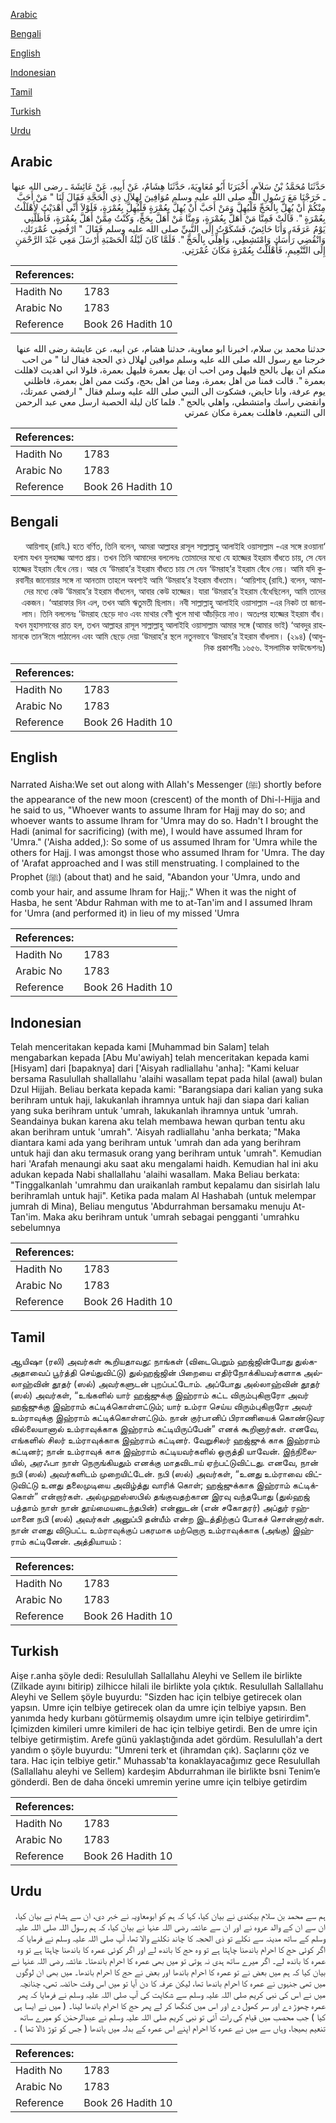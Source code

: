 [Arabic](#arabic)

[Bengali](#bengali)

[English](#english)

[Indonesian](#indonesian)

[Tamil](#tamil)

[Turkish](#turkish)

[Urdu](#urdu)

## Arabic


<div dir="rtl" lang="ar" style={{fontSize:'larger',backgroundColor:'#f8f9fa',padding:20}}>
حَدَّثَنَا مُحَمَّدُ بْنُ سَلاَمٍ، أَخْبَرَنَا أَبُو مُعَاوِيَةَ، حَدَّثَنَا هِشَامٌ، عَنْ أَبِيهِ، عَنْ عَائِشَةَ ـ رضى الله عنها ـ خَرَجْنَا مَعَ رَسُولِ اللَّهِ صلى الله عليه وسلم مُوَافِينَ لِهِلاَلِ ذِي الْحَجَّةِ فَقَالَ لَنَا ‏"‏ مَنْ أَحَبَّ مِنْكُمْ أَنْ يُهِلَّ بِالْحَجِّ فَلْيُهِلَّ وَمَنْ أَحَبَّ أَنْ يُهِلَّ بِعُمْرَةٍ فَلْيُهِلَّ بِعُمْرَةٍ، فَلَوْلاَ أَنِّي أَهْدَيْتُ لأَهْلَلْتُ بِعُمْرَةٍ ‏"‏‏.‏ قَالَتْ فَمِنَّا مَنْ أَهَلَّ بِعُمْرَةٍ، وَمِنَّا مَنْ أَهَلَّ بِحَجٍّ، وَكُنْتُ مِمَّنْ أَهَلَّ بِعُمْرَةٍ، فَأَظَلَّنِي يَوْمُ عَرَفَةَ، وَأَنَا حَائِضٌ، فَشَكَوْتُ إِلَى النَّبِيِّ صلى الله عليه وسلم فَقَالَ ‏"‏ ارْفُضِي عُمْرَتَكِ، وَانْقُضِي رَأْسَكِ وَامْتَشِطِي، وَأَهِلِّي بِالْحَجِّ ‏"‏‏.‏ فَلَمَّا كَانَ لَيْلَةُ الْحَصْبَةِ أَرْسَلَ مَعِي عَبْدَ الرَّحْمَنِ إِلَى التَّنْعِيمِ، فَأَهْلَلْتُ بِعُمْرَةٍ مَكَانَ عُمْرَتِي‏.‏
</div>
<div style={{backgroundColor:'#f8f9fa',padding:20, marginBottom: 10}}><table> <thead> <tr> <th>References:</th> <th></th> </tr> </thead> <tbody><tr><td>Hadith No</td><td>1783</td></tr><tr><td>Arabic No</td><td>1783</td></tr><tr><td>Reference</td><td>Book 26 Hadith 10</td></tr></tbody></table></div>


<div dir="rtl" lang="ar" style={{fontSize:'larger',backgroundColor:'#f8f9fa',padding:20}}>
حدثنا محمد بن سلام، اخبرنا ابو معاوية، حدثنا هشام، عن ابيه، عن عايشة رضى الله عنها خرجنا مع رسول الله صلى الله عليه وسلم موافين لهلال ذي الحجة فقال لنا " من احب منكم ان يهل بالحج فليهل ومن احب ان يهل بعمرة فليهل بعمرة، فلولا اني اهديت لاهللت بعمرة ". قالت فمنا من اهل بعمرة، ومنا من اهل بحج، وكنت ممن اهل بعمرة، فاظلني يوم عرفة، وانا حايض، فشكوت الى النبي صلى الله عليه وسلم فقال " ارفضي عمرتك، وانقضي راسك وامتشطي، واهلي بالحج ". فلما كان ليلة الحصبة ارسل معي عبد الرحمن الى التنعيم، فاهللت بعمرة مكان عمرتي
</div>
<div style={{backgroundColor:'#f8f9fa',padding:20, marginBottom: 10}}><table> <thead> <tr> <th>References:</th> <th></th> </tr> </thead> <tbody><tr><td>Hadith No</td><td>1783</td></tr><tr><td>Arabic No</td><td>1783</td></tr><tr><td>Reference</td><td>Book 26 Hadith 10</td></tr></tbody></table></div>

## Bengali


<div dir="rtl" lang="bn" style={{fontSize:'larger',backgroundColor:'#f8f9fa',padding:20}}>
‘আয়িশাহ্ (রাযি.) হতে বর্ণিত, তিনি বলেন, আমরা আল্লাহর রাসূল সাল্লাল্লাহু আলাইহি ওয়াসাল্লাম -এর সঙ্গে রওয়ানা হলাম যখন যুলহাজ্জ আগত প্রায়। তখন তিনি আমাদের বললেনঃ তোমাদের মধ্যে যে হাজ্জের ইহরাম বাঁধতে চায়, সে যেন হাজ্জের ইহরাম বেঁধে নেয়। আর যে ‘উমরাহ’র ইহরাম বাঁধতে চায় সে যেন ‘উমরাহ’র ইহরাম বেঁধে নেয়। আমি যদি কুরবানীর জানোয়ার সঙ্গে না আনতাম তাহলে অবশ্যই আমি ‘উমরাহ’র ইহরাম বাঁধতাম। ‘আয়িশাহ্ (রাযি.) বলেন, আমাদের মধ্যে কেউ ‘উমরাহ’র ইহরাম বাঁধলেন, আবার কেউ হাজ্জের। যারা ‘উমরাহ’র ইহরাম বেঁধেছিলেন, আমি তাদের একজন। ‘আরাফার দিন এল, তখন আমি ঋতুমতী ছিলাম। নবী সাল্লাল্লাহু আলাইহি ওয়াসাল্লাম -এর নিকট তা জানালাম। তিনি বললেনঃ ‘উমরাহ ছেড়ে দাও এবং মাথার বেণী খুলে মাথা আঁচড়িয়ে নাও। অতঃপর হাজ্জের ইহরাম বাঁধ। যখন মুহাসসাবের রাত হল, তখন আল্লাহর রাসূল সাল্লাল্লাহু আলাইহি ওয়াসাল্লাম আমার সঙ্গে (আমার ভাই) ‘আবদুর রাহমানকে তান‘ঈমে পাঠালেন এবং আমি ছেড়ে দেয়া ‘উমরাহ’র স্থলে নতুনভাবে ‘উমরাহ’র ইহরাম বাঁধলাম। (২৯৪) (আধুনিক প্রকাশনীঃ ১৬৫৬. ইসলামিক ফাউন্ডেশনঃ)
</div>
<div style={{backgroundColor:'#f8f9fa',padding:20, marginBottom: 10}}><table> <thead> <tr> <th>References:</th> <th></th> </tr> </thead> <tbody><tr><td>Hadith No</td><td>1783</td></tr><tr><td>Arabic No</td><td>1783</td></tr><tr><td>Reference</td><td>Book 26 Hadith 10</td></tr></tbody></table></div>

## English


<div dir="ltr" lang="en" style={{fontSize:'larger',backgroundColor:'#f8f9fa',padding:20}}>
Narrated Aisha:We set out along with Allah's Messenger (ﷺ) shortly before the appearance of the new moon (crescent) of the month of Dhi-l-Hijja and he said to us, "Whoever wants to assume Ihram for Hajj may do so; and whoever wants to assume Ihram for 'Umra may do so. Hadn't I brought the Hadi (animal for sacrificing) (with me), I would have assumed Ihram for 'Umra." ('Aisha added,): So some of us assumed Ihram for 'Umra while the others for Hajj. I was amongst those who assumed Ihram for 'Umra. The day of 'Arafat approached and I was still menstruating. I complained to the Prophet (ﷺ) (about that) and he said, "Abandon your 'Umra, undo and comb your hair, and assume Ihram for Hajj;." When it was the night of Hasba, he sent 'Abdur Rahman with me to at-Tan'im and I assumed Ihram for 'Umra (and performed it) in lieu of my missed 'Umra
</div>
<div style={{backgroundColor:'#f8f9fa',padding:20, marginBottom: 10}}><table> <thead> <tr> <th>References:</th> <th></th> </tr> </thead> <tbody><tr><td>Hadith No</td><td>1783</td></tr><tr><td>Arabic No</td><td>1783</td></tr><tr><td>Reference</td><td>Book 26 Hadith 10</td></tr></tbody></table></div>

## Indonesian


<div dir="ltr" lang="id" style={{fontSize:'larger',backgroundColor:'#f8f9fa',padding:20}}>
Telah menceritakan kepada kami [Muhammad bin Salam] telah mengabarkan kepada [Abu Mu'awiyah] telah menceritakan kepada kami [Hisyam] dari [bapaknya] dari ['Aisyah radliallahu 'anha]: "Kami keluar bersama Rasulullah shallallahu 'alaihi wasallam tepat pada hilal (awal) bulan Dzul Hijjah. Beliau berkata kepada kami: "Barangsiapa dari kalian yang suka berihram untuk haji, lakukanlah ihramnya untuk haji dan siapa dari kalian yang suka berihram untuk 'umrah, lakukanlah ihramnya untuk 'umrah. Seandainya bukan karena aku telah membawa hewan qurban tentu aku akan berihram untuk 'umrah". 'Aisyah radliallahu 'anha berkata; "Maka diantara kami ada yang berihram untuk 'umrah dan ada yang berihram untuk haji dan aku termasuk orang yang berihram untuk 'umrah". Kemudian hari 'Arafah menaungi aku saat aku mengalami haidh. Kemudian hal ini aku adukan kepada Nabi shallallahu 'alaihi wasallam. Maka Beliau berkata: "Tinggalkanlah 'umrahmu dan uraikanlah rambut kepalamu dan sisirlah lalu berihramlah untuk haji". Ketika pada malam Al Hashabah (untuk melempar jumrah di Mina), Beliau mengutus 'Abdurrahman bersamaku menuju At-Tan'im. Maka aku berihram untuk 'umrah sebagai pengganti 'umrahku sebelumnya
</div>
<div style={{backgroundColor:'#f8f9fa',padding:20, marginBottom: 10}}><table> <thead> <tr> <th>References:</th> <th></th> </tr> </thead> <tbody><tr><td>Hadith No</td><td>1783</td></tr><tr><td>Arabic No</td><td>1783</td></tr><tr><td>Reference</td><td>Book 26 Hadith 10</td></tr></tbody></table></div>

## Tamil


<div dir="ltr" lang="ta" style={{fontSize:'larger',backgroundColor:'#f8f9fa',padding:20}}>
ஆயிஷா (ரலி) அவர்கள் கூறியதாவது: நாங்கள் (விடைபெறும் ஹஜ்ஜின்போது துல்கஅதாவைப் பூர்த்தி செய்துவிட்டு) துல்ஹஜ்ஜின் பிறையை எதிர்நோக்கியவர்களாக அல்லாஹ்வின் தூதர் (ஸல்) அவர்களுடன் புறப்பட்டோம். அப்போது அல்லாஹ்வின் தூதர் (ஸல்) அவர்கள், “உங்களில் யார் ஹஜ்ஜுக்கு இஹ்ராம் கட்ட விரும்புகிறாரோ அவர் ஹஜ்ஜுக்கு இஹ்ராம் கட்டிக்கொள்ளட்டும்; யார் உம்ரா செய்ய விரும்புகிறாரோ அவர் உம்ராவுக்கு இஹ்ராம் கட்டிக்கொள்ளட்டும். நான் குர்பானிப் பிராணியைக் கொண்டுவர வில்லையானால் உம்ராவுக்காக இஹ்ராம் கட்டியிருப்பேன்” எனக் கூறினார்கள். எனவே, எங்களில் சிலர் உம்ராவுக்காக இஹ்ராம் கட்டினர். வேறுசிலர் ஹஜ்ஜுக் காக இஹ்ராம் கட்டினர்; நான் உம்ராவுக் காக இஹ்ராம் கட்டியவர்களில் ஒருத்தி யாவேன். இந்நிலையில், அரஃபா நாள் நெருங்கியதும் எனக்கு மாதவிடாய் ஏற்பட்டுவிட்டது. எனவே, நான் நபி (ஸல்) அவர்களிடம் முறையிட்டேன். நபி (ஸல்) அவர்கள், “உனது உம்ராவை விட்டுவிட்டு உனது தலைமுடியை அவிழ்த்து வாரிக் கொள்; ஹஜ்ஜுக்காக இஹ்ராம் கட்டிக்கொள்” என்றார்கள். அல்முஹஸ்ஸபில் தங்குவதற்கான இரவு வந்தபோது (துல்ஹஜ் பத்தாம் நாள் நான் தூய்மையடைந்தபின்) என்னுடன் (என் சகோதரர்) அப்துர் ரஹ்மானை நபி (ஸல்) அவர்கள் அனுப்பி தன்யீம் என்ற இடத்திற்குப் போகச் சொன்னார்கள். நான் எனது விடுபட்ட உம்ராவுக்குப் பகரமாக மற்றொரு உம்ராவுக்காக (அங்கு) இஹ்ராம் கட்டினேன். அத்தியாயம் :
</div>
<div style={{backgroundColor:'#f8f9fa',padding:20, marginBottom: 10}}><table> <thead> <tr> <th>References:</th> <th></th> </tr> </thead> <tbody><tr><td>Hadith No</td><td>1783</td></tr><tr><td>Arabic No</td><td>1783</td></tr><tr><td>Reference</td><td>Book 26 Hadith 10</td></tr></tbody></table></div>

## Turkish


<div dir="ltr" lang="tr" style={{fontSize:'larger',backgroundColor:'#f8f9fa',padding:20}}>
Aişe r.anha şöyle dedi: Resulullah Sallallahu Aleyhi ve Sellem ile birlikte (Zilkade ayını bitirip) zilhicce hilali ile birlikte yola çıktık. Resulullah Sallallahu Aleyhi ve Sellem şöyle buyurdu: "Sizden hac için telbiye getirecek olan yapsın. Umre için telbiye getirecek olan da umre için telbiye yapsın. Ben yanımda hedy kurbanı götürmemiş olsaydım umre için telbiye getirirdim". İçimizden kimileri umre kimileri de hac için telbiye getirdi. Ben de umre için telbiye getirmiştim. Arefe günü yaklaştığında adet gördüm. Resulullah'a dert yandım o şöyle buyurdu: "Umreni terk et (ihramdan çık). Saçlarını çöz ve tara. Hac için telbiye getir." Muhassab'ta konaklayacağımız gece Resulullah (Sallallahu aleyhi ve Sellem) kardeşim Abdurrahman ile birlikte bsni Tenim’e gönderdi. Ben de daha önceki umremin yerine umre için telbiye getirdim
</div>
<div style={{backgroundColor:'#f8f9fa',padding:20, marginBottom: 10}}><table> <thead> <tr> <th>References:</th> <th></th> </tr> </thead> <tbody><tr><td>Hadith No</td><td>1783</td></tr><tr><td>Arabic No</td><td>1783</td></tr><tr><td>Reference</td><td>Book 26 Hadith 10</td></tr></tbody></table></div>

## Urdu


<div dir="rtl" lang="ur" style={{fontSize:'larger',backgroundColor:'#f8f9fa',padding:20}}>
ہم سے محمد بن سلام بیکندی نے بیان کیا، کہا کہ ہم کو ابومعاویہ نے خبر دی، ان سے ہشام نے بیان کیا، ان سے ان کے والد عروہ نے اور ان سے عائشہ رضی اللہ عنہا نے بیان کیا، کہ ہم رسول اللہ صلی اللہ علیہ وسلم کے ساتھ مدینہ سے نکلے تو ذی الحجہ کا چاند نکلنے والا تھا، آپ صلی اللہ علیہ وسلم نے فرمایا کہ اگر کوئی حج کا احرام باندھنا چاہتا ہے تو وہ حج کا باندھ لے اور اگر کوئی عمرہ کا باندھنا چاہتا ہے تو وہ عمرہ کا باندھ لے۔ اگر میرے ساتھ ہدی نہ ہوتی تو میں بھی عمرہ کا احرام باندھتا۔ عائشہ رضی اللہ عنہا نے بیان کیا کہ ہم میں بعض نے تو عمرہ کا احرام باندھا اور بعض نے حج کا احرام باندھا۔ میں بھی ان لوگوں میں تھی جنہوں نے عمرہ کا احرام باندھا تھا، لیکن عرفہ کا دن آیا تو میں اس وقت حائضہ تھی، چنانچہ میں نے اس کی نبی کریم صلی اللہ علیہ وسلم سے شکایت کی آپ صلی اللہ علیہ وسلم نے فرمایا کہ پھر عمرہ چھوڑ دے اور سر کھول دے اور اس میں کنگھا کر لے پھر حج کا احرام باندھا لینا۔ ( میں نے ایسا ہی کیا ) جب محصب میں قیام کی رات آئی تو نبی کریم صلی اللہ علیہ وسلم نے عبدالرحمٰن کو میرے ساتھ تنعیم بھیجا، وہاں سے میں نے عمرہ کا احرام اپنے اس عمرہ کے بدلہ میں باندھا ( جس کو توڑ ڈالا تھا ) ۔
</div>
<div style={{backgroundColor:'#f8f9fa',padding:20, marginBottom: 10}}><table> <thead> <tr> <th>References:</th> <th></th> </tr> </thead> <tbody><tr><td>Hadith No</td><td>1783</td></tr><tr><td>Arabic No</td><td>1783</td></tr><tr><td>Reference</td><td>Book 26 Hadith 10</td></tr></tbody></table></div>